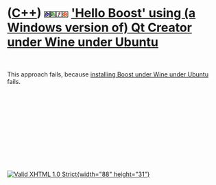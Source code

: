 



 

 

 

 

 

([C++](Cpp.htm)) ![Boost](PicBoost.png)![Qt Creator](PicQtCreator.png)![Wine](PicWine.png)![Ubuntu](PicUbuntu.png) ['Hello Boost' using (a Windows version of) Qt Creator under Wine under Ubuntu](CppHelloBoostQtCreatorWineUbuntu.htm)
========================================================================================================================================================================================================================================

 

This approach fails, because [installing Boost under Wine under
Ubuntu](CppBoostInstallWineUbuntu.htm) fails.

 

 

 

 

 





 

[![Valid XHTML 1.0 Strict](valid-xhtml10.png){width="88"
height="31"}](http://validator.w3.org/check?uri=referer)
